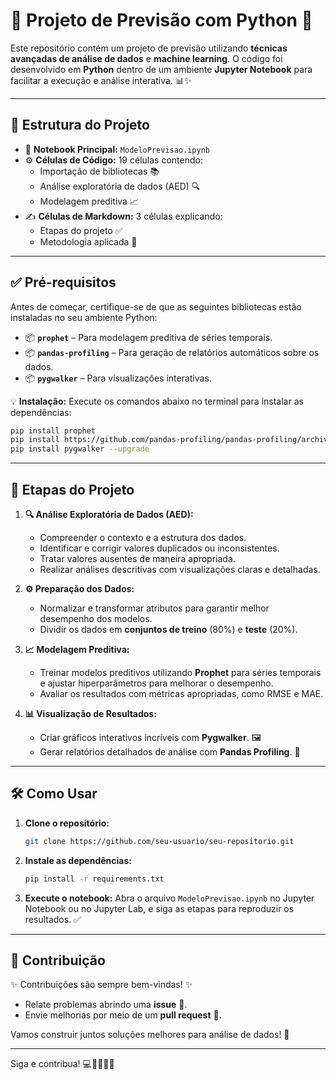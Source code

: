 
# 🌟 Projeto de Previsão com Python 🚀

Este repositório contém um projeto de previsão utilizando **técnicas avançadas de análise de dados** e **machine learning**. O código foi desenvolvido em **Python** dentro de um ambiente **Jupyter Notebook** para facilitar a execução e análise interativa. 📊✨

---

## 📂 Estrutura do Projeto

- 📝 **Notebook Principal:** `ModeloPrevisao.ipynb`
- ⚙️ **Células de Código:** 19 células contendo:
  - Importação de bibliotecas 📚
  - Análise exploratória de dados (AED) 🔍
  - Modelagem preditiva 📈
- ✍️ **Células de Markdown:** 3 células explicando:
  - Etapas do projeto ✅
  - Metodologia aplicada 🔬

---

## ✅ Pré-requisitos

Antes de começar, certifique-se de que as seguintes bibliotecas estão instaladas no seu ambiente Python:

- 📦 **`prophet`** – Para modelagem preditiva de séries temporais.
- 📦 **`pandas-profiling`** – Para geração de relatórios automáticos sobre os dados.
- 📦 **`pygwalker`** – Para visualizações interativas.

💡 **Instalação:** Execute os comandos abaixo no terminal para instalar as dependências:

```bash
pip install prophet
pip install https://github.com/pandas-profiling/pandas-profiling/archive/master.zip
pip install pygwalker --upgrade
```

---

## 🚀 Etapas do Projeto

1. **🔍 Análise Exploratória de Dados (AED):**
   - Compreender o contexto e a estrutura dos dados.
   - Identificar e corrigir valores duplicados ou inconsistentes.
   - Tratar valores ausentes de maneira apropriada.
   - Realizar análises descritivas com visualizações claras e detalhadas.

2. **⚙️ Preparação dos Dados:**
   - Normalizar e transformar atributos para garantir melhor desempenho dos modelos.
   - Dividir os dados em **conjuntos de treino** (80%) e **teste** (20%).

3. **📈 Modelagem Preditiva:**
   - Treinar modelos preditivos utilizando **Prophet** para séries temporais e ajustar hiperparâmetros para melhorar o desempenho.
   - Avaliar os resultados com métricas apropriadas, como RMSE e MAE.

4. **📊 Visualização de Resultados:**
   - Criar gráficos interativos incríveis com **Pygwalker**. 🖼️
   - Gerar relatórios detalhados de análise com **Pandas Profiling**. 📃

---

## 🛠️ Como Usar

1. **Clone o repositório:**
   ```bash
   git clone https://github.com/seu-usuario/seu-repositorio.git
   ```
2. **Instale as dependências:**
   ```bash
   pip install -r requirements.txt
   ```
3. **Execute o notebook:**
   Abra o arquivo `ModeloPrevisao.ipynb` no Jupyter Notebook ou no Jupyter Lab, e siga as etapas para reproduzir os resultados. ✅

---

## 🤝 Contribuição

✨ Contribuições são sempre bem-vindas! ✨

- Relate problemas abrindo uma **issue** 🐛.
- Envie melhorias por meio de um **pull request** 🚀.

Vamos construir juntos soluções melhores para análise de dados! 🧩

---


Siga e contribua! 💻👩‍💻👨‍💻
